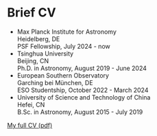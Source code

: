 <span class='anchor' id='-cv'></span>
# Brief CV
* Max Planck Institute for Astronomy    
Heidelberg, DE   
PSF Fellowship, July 2024 - now
* Tsinghua University   
Beijing, CN   
Ph.D. in Astronomy, August 2019 - June 2024
* European Southern Observatory   
Garching bei München, DE   
ESO Studentship, October 2022 - March 2024
* University of Science and Technology of China   
Hefei, CN   
B.Sc. in Astronomy, August 2015 - July 2019

<span>[My full CV (pdf)](https://haochangjiang.github.io/files/Resume.pdf)</span>